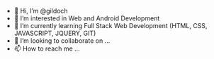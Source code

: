 - 👋 Hi, I’m @gildoch
- 👀 I’m interested in Web and Android Development
- 🌱 I’m currently learning Full Stack Web Development (HTML, CSS, JAVASCRIPT, JQUERY, GIT)
- 💞️ I’m looking to collaborate on ...
- 📫 How to reach me ...

<!---
gildoch/gildoch is a ✨ special ✨ repository because its `README.md` (this file) appears on your GitHub profile.
You can click the Preview link to take a look at your changes.
--->
